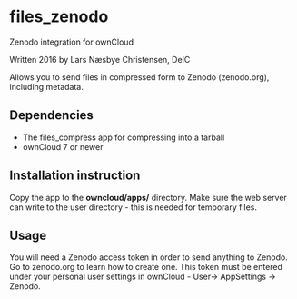 # files_zenodo
Zenodo integration for ownCloud

Written 2016 by Lars Næsbye Christensen, DeIC

Allows you to send files in compressed form to Zenodo (zenodo.org), including metadata. 

## Dependencies 
 * The files_compress app for compressing into a tarball
 * ownCloud 7 or newer

## Installation instruction
Copy the app to the **owncloud/apps/** directory. Make sure the web server can write to the user directory - this is needed for temporary files.

## Usage

You will need a Zenodo access token in order to send anything to Zenodo. Go to zenodo.org to learn how to create one.
This token must be entered under your personal user settings in ownCloud - User-> AppSettings -> Zenodo.

